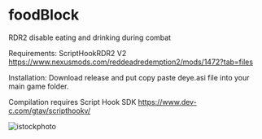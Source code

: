 # foodBlock
RDR2 disable eating and drinking during combat

Requirements: ScriptHookRDR2 V2 https://www.nexusmods.com/reddeadredemption2/mods/1472?tab=files

Installation: Download release and put copy paste deye.asi file into your main game folder.

Compilation requires Script Hook SDK https://www.dev-c.com/gtav/scripthookv/

![istockphoto](https://github.com/user-attachments/assets/9d5f66e3-2c99-4f02-8c9a-4165dce203bf)
